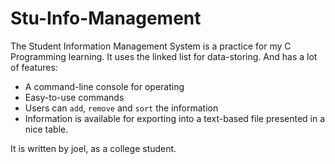 # Stu-Info-Management

The Student Information Management System is a practice 
for my C Programming learning. It uses the linked list
for data-storing. And has a lot of features:  

* A command-line console for operating
* Easy-to-use commands
* Users can `add`, `remove` and `sort` the information
* Information is available for exporting into a
  text-based file presented in a nice table.

It is written by joel, as a college student. 
